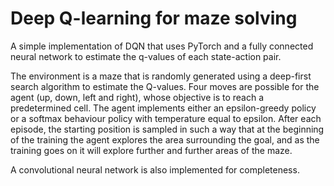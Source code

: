 # Deep Q-learning for maze solving

A simple implementation of DQN that uses PyTorch and a fully connected neural network to estimate the q-values of each state-action pair.

The environment is a maze that is randomly generated using a deep-first search algorithm to estimate the Q-values. Four moves are possible for the agent (up, down, left and right), whose objective is to reach a predetermined cell. The agent implements either an epsilon-greedy policy or a softmax behaviour policy with temperature equal to epsilon. After each episode, the starting position is sampled in such a way that at the beginning of the training the agent explores the area surrounding the goal, and as the training goes on it will explore further and further areas of the maze.

A convolutional neural network is also implemented for completeness.
